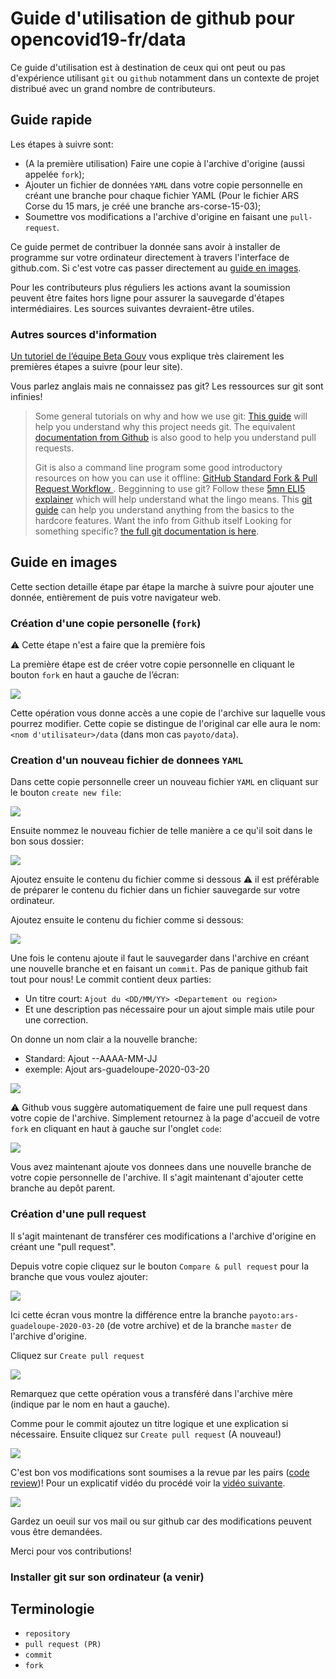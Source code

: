 # Guide d'utilisation de github pour opencovid19-fr/data

Ce guide d'utilisation est à destination de ceux qui ont peut ou pas
d'expérience utilisant `git` ou `github` notamment dans un contexte
de projet distribué avec un grand nombre de contributeurs.

## Guide rapide

Les étapes à suivre sont:

 + (A la première utilisation) Faire une copie à l'archive d'origine
 (aussi appelée `fork`);
 + Ajouter un fichier de données `YAML` dans votre copie personnelle en
  créant une branche pour chaque fichier YAML (Pour le fichier ARS Corse 
  du 15 mars, je créé une branche ars-corse-15-03);
 + Soumettre vos modifications a l'archive d'origine en faisant une `pull-request`.

Ce guide permet de contribuer la donnée sans avoir à installer de programme sur
votre ordinateur directement à travers l'interface de github.com. Si c'est votre cas
passer directement au [guide en images](#guide-en-images).

Pour les contributeurs plus réguliers les actions avant la soumission peuvent 
être faites hors ligne pour assurer la sauvegarde d'étapes intermédiaires. Les
sources suivantes devraient-être utiles.

### Autres sources d'information

[Un tutoriel de l’équipe Beta Gouv](https://github.com/betagouv/beta.gouv.fr/wiki/Tutoriel-Github)
vous explique très clairement les premières étapes a suivre (pour leur site).

Vous parlez anglais mais ne connaissez pas git? Les ressources sur git sont infinies!

> Some general tutorials on why and how we use git:
> [This guide](https://www.atlassian.com/git/tutorials/why-git) will help you understand why this project needs git.
>  The equivalent [documentation from Github](https://help.github.com/en/github/collaborating-with-issues-and-pull-requests/merging-a-pull-request) is also good to help you understand pull requests.
>
> Git is also a command line program some good introductory resources on how you can use it offline:
> [GitHub Standard Fork & Pull Request Workflow ](https://gist.github.com/Chaser324/ce0505fbed06b947d962).
> Begginning to use git? Follow these [5mn ELI5 explainer](https://dev.to/sublimegeek/git-staging-area-explained-like-im-five-1anh) which will help understand what the lingo means.
> This [git guide](https://www.atlassian.com/git/tutorials) can help you understand anything from the basics to the hardcore features.
> Want the info from Github itself
> Looking for something specific? [the full git documentation is here](https://git-scm.com/doc).

## Guide en images

Cette section detaille étape par étape la marche à suivre pour ajouter
une donnée, entièrement de puis votre navigateur web.

### Création d'une copie personelle (`fork`) 

:warning: Cette étape n'est a faire que la première fois

La première étape est de créer votre copie personnelle en cliquant le bouton
`fork` en haut a gauche de l’écran: 

![](https://raw.githubusercontent.com/payoto/data/master/docs/img/explain_github_0.png)

Cette opération vous donne accès a une copie de l'archive sur laquelle vous pourrez modifier.
Cette copie se distingue de l'original car elle aura le nom: `<nom d'utilisateur>/data`
(dans mon cas `payoto/data`).

### Creation d'un nouveau fichier de donnees `YAML`

Dans cette copie personnelle creer un nouveau fichier `YAML` en cliquant sur
le bouton `create new file`:

![](https://raw.githubusercontent.com/payoto/data/master/docs/img/explain_github_1_fork.png)

Ensuite nommez le nouveau fichier de telle manière a ce qu'il soit dans
le bon sous dossier:

![](https://raw.githubusercontent.com/payoto/data/master/docs/img/explain_github_2_newfile.png)

Ajoutez ensuite le contenu du fichier comme si dessous
:warning: il est préférable de préparer le contenu du fichier
dans un fichier sauvegarde sur votre ordinateur.

Ajoutez ensuite le contenu du fichier comme si dessous:

![](https://raw.githubusercontent.com/payoto/data/master/docs/img/explain_github_3_newfiletext.png)

Une fois le contenu ajoute il faut le sauvegarder dans l'archive
en créant une nouvelle branche et en faisant un `commit`. Pas de 
panique github fait tout pour nous! Le commit contient deux parties:

 + Un titre court: `Ajout du <DD/MM/YY> <Departement ou region>`
 + Et une description pas nécessaire pour un ajout simple mais utile
 pour une correction.

 On donne un nom clair a la nouvelle branche: 

  + Standard: Ajout <source>-<geographie>-AAAA-MM-JJ
  + exemple: Ajout ars-guadeloupe-2020-03-20
 
![](https://raw.githubusercontent.com/payoto/data/master/docs/img/explain_github_4_branch.png)

:warning: Github vous suggère automatiquement de faire une pull request dans votre
copie de l'archive. Simplement retournez à la page d'accueil de votre `fork` en 
cliquant en haut à gauche sur l'onglet `code`:

![](https://raw.githubusercontent.com/payoto/data/master/docs/img/explain_github_4_branch2.png)

Vous avez maintenant ajoute vos donnees dans une nouvelle branche de
votre copie personnelle de l'archive. Il s'agit maintenant d'ajouter
cette branche au depôt parent. 

### Création d'une pull request

Il s'agit maintenant de transférer ces modifications a l'archive d'origine
en créant une "pull request".

Depuis votre copie cliquez sur le bouton `Compare & pull request` pour la branche
que vous voulez ajouter:

![](https://raw.githubusercontent.com/payoto/data/master/docs/img/explain_github_5_updatedforkbranch.png)

Ici cette écran vous montre la différence entre la branche `payoto:ars-guadeloupe-2020-03-20` 
(de votre archive) et de la branche `master` de l'archive d'origine.

Cliquez sur `Create pull request`

![](https://raw.githubusercontent.com/payoto/data/master/docs/img/explain_github_6_startPR.png)

Remarquez que cette opération vous a transféré dans l'archive mère 
(indique par le nom en haut a gauche).

Comme pour le commit ajoutez un titre logique et une explication
si nécessaire. Ensuite cliquez sur `Create pull request` (A nouveau!)

![](https://raw.githubusercontent.com/payoto/data/master/docs/img/explain_github_7_createPR.png)

C'est bon vos modifications sont soumises a la revue par les pairs 
([code review](https://help.github.com/en/github/collaborating-with-issues-and-pull-requests/about-pull-request-reviews))!
Pour un explicatif vidéo du procédé voir la [vidéo suivante](https://www.youtube.com/watch?v=HW0RPaJqm4g).

![](https://raw.githubusercontent.com/payoto/data/master/docs/img/explain_github_8_PRs.png)

Gardez un oeuil sur vos mail ou sur github car des modifications peuvent
vous être demandées.

Merci pour vos contributions!

### Installer git sur son ordinateur (a venir)



## Terminologie

 + `repository`
 + `pull request (PR)`
 + `commit`
 + `fork`
